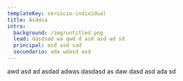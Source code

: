 ```yaml
---
templateKey: servicio-individual
title: Asddsa
intro:
  background: /img/untitled.png
  lead: dasdsad wa qwd d asd asd ad sd
  principal: asd asd sad
  secundario: ada wdasd asd
---
```

awd asd ad asdad adwas dasdasd as daw dasd asd ada sd